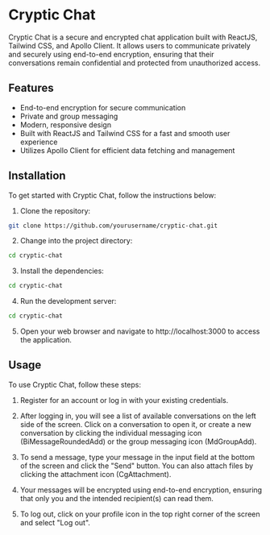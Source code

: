 # Cryptic Chat

Cryptic Chat is a secure and encrypted chat application built with ReactJS, Tailwind CSS, and Apollo Client. It allows users to communicate privately and securely using end-to-end encryption, ensuring that their conversations remain confidential and protected from unauthorized access.

## Features

- End-to-end encryption for secure communication
- Private and group messaging
- Modern, responsive design
- Built with ReactJS and Tailwind CSS for a fast and smooth user experience
- Utilizes Apollo Client for efficient data fetching and management

## Installation

To get started with Cryptic Chat, follow the instructions below:

1. Clone the repository:

```bash
git clone https://github.com/yourusername/cryptic-chat.git
```

2. Change into the project directory:

```bash
cd cryptic-chat
```

3. Install the dependencies:

```bash
cd cryptic-chat
```

4. Run the development server:

```bash
cd cryptic-chat
```

5. Open your web browser and navigate to http://localhost:3000 to access the application.

## Usage

To use Cryptic Chat, follow these steps:

1. Register for an account or log in with your existing credentials.

2. After logging in, you will see a list of available conversations on the left side of the screen. Click on a conversation to open it, or create a new conversation by clicking the individual messaging icon (BiMessageRoundedAdd) or the group messaging icon (MdGroupAdd).

3. To send a message, type your message in the input field at the bottom of the screen and click the "Send" button. You can also attach files by clicking the attachment icon (CgAttachment).

4. Your messages will be encrypted using end-to-end encryption, ensuring that only you and the intended recipient(s) can read them.

5. To log out, click on your profile icon in the top right corner of the screen and select "Log out".